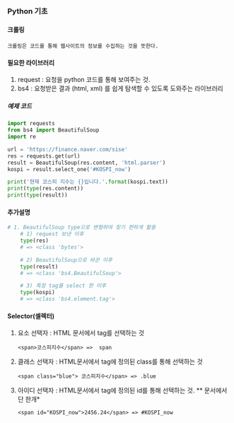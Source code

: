 ### Python 기초

#### 크롤링

	크롤링은 코드를 통해 웹사이트의 정보를 수집하는 것을 뜻한다.

#### 필요한 라이브러리

1. request : 요청을 python 코드를 통해 보여주는 것.
2. bs4 : 요청받은 결과 (html, xml) 를 쉽게 탐색할 수 있도록 도와주는 라이브러리

##### 예제 코드

```python
import requests
from bs4 import BeautifulSoup
import re

url = 'https://finance.naver.com/sise'
res = requests.get(url)
result = BeautifulSoup(res.content, 'html.parser')
kospi = result.select_one('#KOSPI_now')

print('현재 코스피 지수는 {}입니다.'.format(kospi.text))
print(type(res.content))
print(type(result))
```

#### 추가설명

``` python
# 1. BeautifulSoup type으로 변형하여 찾기 편하게 활용
	# 1) request 보낸 이후
	type(res)
	# => <class 'bytes'>

	# 2) BeautifulSoup으로 바꾼 이후
	type(result)
	# => <class 'bs4.BeautifulSoup'>

	# 3) 특정 tag를 select 한 이후
	type(kospi)
	# => <class 'bs4.element.tag'>

```

#### Selector(셀렉터)

 1. 요소 선택자 : HTML 문서에서 tag를 선택하는 것

    `<span>코스피지수</span> =>  span`

 2. 클래스 선택자 : HTML문서에서 tag에 정의된 class를 통해 선택하는 것

    `<span class="blue"> 코스피지수</span> => .blue`

 3. 아이디 선택자 : HTML문서에서 tag에 정의된 id를 통해 선택하는 것.   ** 문서에서 단 한개*

    `<span id="KOSPI_now">2456.24</span> => #KOSPI_now`
